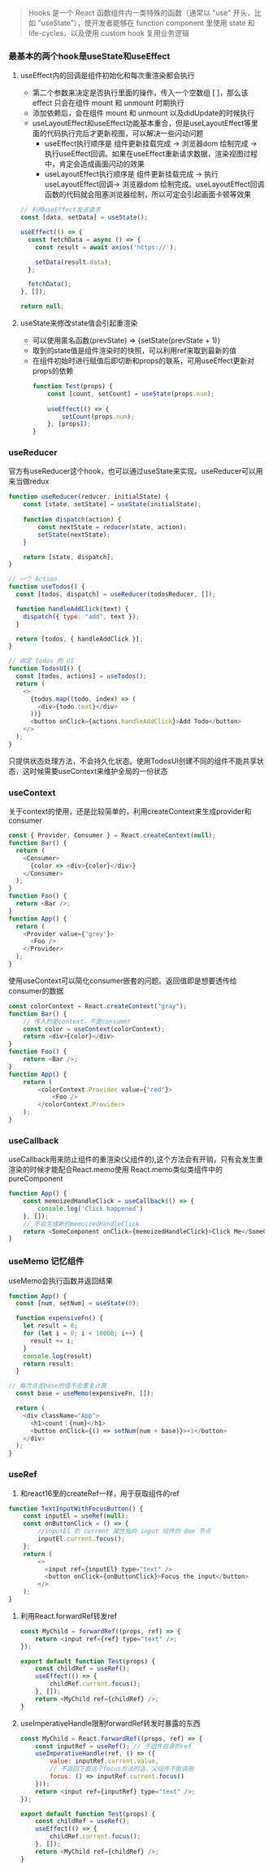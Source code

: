 >Hooks 是一个 React 函数组件内一类特殊的函数（通常以 "use" 开头，比如 "useState"），使开发者能够在 function component 里使用 state 和 life-cycles，以及使用 custom hook 复用业务逻辑

### 最基本的两个hook是useState和useEffect
1. useEffect内的回调是组件初始化和每次重渲染都会执行
    - 第二个参数来决定是否执行里面的操作，传入一个空数组 [ ]，那么该 effect 只会在组件 mount 和 unmount 时期执行
    - 添加依赖后，会在组件 mount 和 unmount 以及didUpdate的时候执行
    - useLayoutEffect和useEffect功能基本重合，但是useLayoutEffect等里面的代码执行完后才更新视图，可以解决一些闪动问题
        - useEffect执行顺序是 组件更新挂载完成 -> 浏览器dom 绘制完成 -> 执行useEffect回调。如果在useEffect重新请求数据，渲染视图过程中，肯定会造成画面闪动的效果
        - useLayoutEffect执行顺序是 组件更新挂载完成 -> 执行useLayoutEffect回调-> 浏览器dom 绘制完成。useLayoutEffect回调函数的代码就会阻塞浏览器绘制，所以可定会引起画面卡顿等效果

    ```js
    // 利用useEffect发送请求
    const [data, setData] = useState();

    useEffect(() => {
      const fetchData = async () => {
        const result = await axios('https://');

        setData(result.data);
      };

      fetchData();
    }, []);

    return null;
    ```

1. useState来修改state值会引起重渲染
    - 可以使用匿名函数(prevState) => {setState(prevState + 1)}
    - 取到的state值是组件渲染时的快照，可以利用ref来取到最新的值
    - 在组件初始时进行赋值后即切断和props的联系，可用useEffect更新对props的依赖
        ```js
        function Test(props) {
            const [count, setCount] = useState(props.num);
            
            useEffect(() => {
                setCount(props.num);
            }, [props]);
        }
        ```

### useReducer
官方有useReducer这个hook，也可以通过useState来实现。useReducer可以用来当做redux
```js
function useReducer(reducer, initialState) {
    const [state, setState] = useState(initialState);
    
    function dispatch(action) {
        const nextState = reducer(state, action);
        setState(nextState);
    }

    return [state, dispatch];
}

// 一个 Action
function useTodos() {
  const [todos, dispatch] = useReducer(todosReducer, []);

  function handleAddClick(text) {
    dispatch({ type: "add", text });
  }

  return [todos, { handleAddClick }];
}

// 绑定 Todos 的 UI
function TodosUI() {
  const [todos, actions] = useTodos();
  return (
    <>
      {todos.map((todo, index) => (
        <div>{todo.text}</div>
      ))}
      <button onClick={actions.handleAddClick}>Add Todo</button>
    </>
  );
}
```
只提供状态处理方法，不会持久化状态。使用TodosUI创建不同的组件不能共享状态，这时候需要useContext来维护全局的一份状态

### useContext
关于context的使用，还是比较简单的，利用createContext来生成provider和consumer
```js
const { Provider, Consumer } = React.createContext(null);
function Bar() {
  return (
    <Consumer>
      {color => <div>{color}</div>}
    </Consumer>
  );
}
function Foo() {
  return <Bar />;
}
function App() {
  return (
    <Provider value={"grey"}>
      <Foo />
    </Provider>
  );
}
```
使用useContext可以简化consumer嵌套的问题。返回值即是想要透传给consumer的数据
```js
const colorContext = React.createContext("gray");
function Bar() {
    // 传入的是context，不是consumer
    const color = useContext(colorContext);
    return <div>{color}</div>
}
function Foo() {
    return <Bar />;
}
function App() {
    return (
        <colorContext.Provider value={"red"}>
            <Foo />
        </colorContext.Provider>
    );
}
```

### useCallback
useCallback用来防止组件的重渲染(父组件的),这个方法会有开销，只有会发生重渲染的时候才能配合React.memo使用
React.memo类似类组件中的pureComponent
```js
function App() {
    const memoizedHandleClick = useCallback(() => {
        console.log('Click happened')
    }, []);
    // 不会生成新的memoizedHandleClick
    return <SomeComponent onClick={memoizedHandleClick}>Click Me</SomeComponent>;
}
```

### useMemo 记忆组件
useMemo会执行函数并返回结果
```js
function App() {
  const [num, setNum] = useState(0);

  function expensiveFn() {
    let result = 0;
    for (let i = 0; i < 10000; i++) {
      result += i;
    }
    console.log(result)
    return result;
  }

// 每次点击base的值不会重复计算
  const base = useMemo(expensiveFn, []);

  return (
    <div className="App">
      <h1>count：{num}</h1>
      <button onClick={() => setNum(num + base)}>+1</button>
    </div>
  );
}
```

### useRef
1. 和react16里的createRef一样，用于获取组件的ref
  ```js
  function TextInputWithFocusButton() {
      const inputEl = useRef(null);
      const onButtonClick = () => {
          //inputEl 的 current 属性指向 input 组件的 dom 节点
          inputEl.current.focus();
      };
      return (
          <>
            <input ref={inputEl} type="text" />
            <button onClick={onButtonClick}>Focus the input</button>
          </>
      );
  }
  ```
1. 利用React.forwardRef转发ref
    ```js
    const MyChild = forwardRef((props, ref) => {
        return <input ref={ref} type="text" />;
    });

    export default function Test(props) {
        const childRef = useRef();
        useEffect(() => {
            childRef.current.focus();
        }, []);
        return <MyChild ref={childRef} />;
    }
    ```
1. useImperativeHandle限制forwardRef转发时暴露的东西
    ```js
    const MyChild = React.forwardRef((props, ref) => {
        const inputRef = useRef(); // 子组件自身的ref
        useImperativeHandle(ref, () => ({
            value: inputRef.current.value,
            // 不返回下面这个focus方法的话，父组件不能调用
            focus: () => inputRef.current.focus()
        }));
        return <input ref={inputRef} type="text" />;
    });

    export default function Test(props) {
        const childRef = useRef();
        useEffect(() => {
            childRef.current.focus();
        }, []);
        return <MyChild ref={childRef} />;
    }
    ```